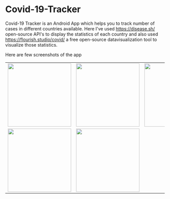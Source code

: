 # Covid-19-Tracker
Covid-19 Tracker is an Android App which helps you to track number of cases in different countries available. 
Here I've used https://disease.sh/ open-source API's to display the statistics of each country and also used https://flourish.studio/covid/ a free open-source datavisualization tool to visualize those statistics.

Here are few screenshots of the app

<p align="center">
  <table>
    <tr>
      <td><img src="https://github.com/NudurupatiSurya/Covid-19-Tracker/assets/53263580/e34af3d3-77e9-4887-ae58-cb564ca0e2e8" width="200"/></td>
      <td><img src="https://github.com/NudurupatiSurya/Covid-19-Tracker/assets/53263580/dccb9438-d35a-49d2-94e2-41e774579175" width="200"/></td>
      <td><img src="https://github.com/NudurupatiSurya/Covid-19-Tracker/assets/53263580/712ea327-bf1e-4ca9-94ba-8fa3a5e333f3" width="200"/></td>
    </tr>
    <tr>
      <td><img src="https://github.com/NudurupatiSurya/Covid-19-Tracker/assets/53263580/9dfab26f-955b-456d-923e-50fd89ae7b5b" width="200"/></td>
      <td><img src="https://github.com/NudurupatiSurya/Covid-19-Tracker/assets/53263580/585ea359-09ae-405f-be34-758aa3e6a94b" width="200"/></td>
    </tr>
  </table>
</p>




